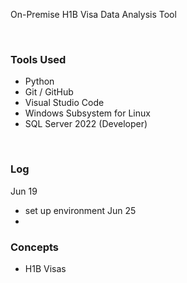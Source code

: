 On-Premise H1B Visa Data Analysis Tool

<br>

### Tools Used  
* Python  
* Git / GitHub  
* Visual Studio Code  
* Windows Subsystem for Linux  
* SQL Server 2022 (Developer)  

<br>

### Log  
Jun 19  
* set up environment
Jun 25  
* 

### Concepts  
* H1B Visas